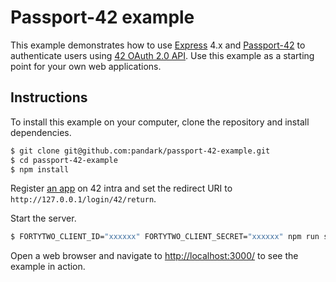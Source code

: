 # Passport-42 example

This example demonstrates how to use [Express](http://expressjs.com/) 4.x and
[Passport-42](http://www.passportjs.org/packages/passport-42/) to authenticate
users using [42 OAuth 2.0 API](https://api.intra.42.fr/apidoc).
Use this example as a starting point for your own web applications.

## Instructions

To install this example on your computer, clone the repository and install
dependencies.

```bash
$ git clone git@github.com:pandark/passport-42-example.git
$ cd passport-42-example
$ npm install
```

Register [an app](https://profile.intra.42.fr/oauth/applications) on 42 intra
and set the redirect URI to `http://127.0.0.1/login/42/return`.

Start the server.

```bash
$ FORTYTWO_CLIENT_ID="xxxxxx" FORTYTWO_CLIENT_SECRET="xxxxxx" npm run start
```

Open a web browser and navigate to
[http://localhost:3000/](http://127.0.0.1:3000/)
to see the example in action.
